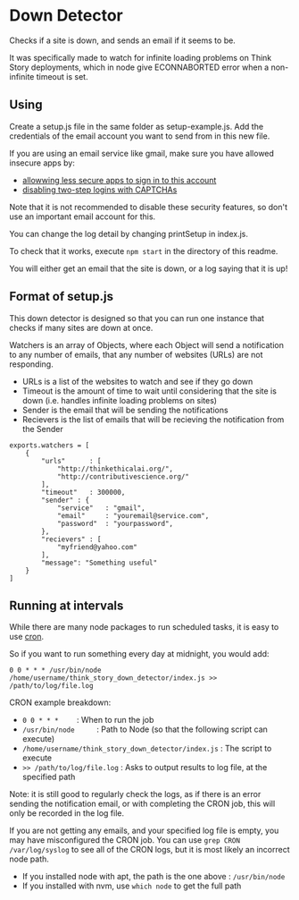# Down Detector
Checks if a site is down, and sends an email if it seems to be.

It was specifically made to watch for infinite loading problems on Think Story deployments, which in node give ECONNABORTED error when a non-infinite timeout is set.

## Using
Create a setup.js file in the same folder as setup-example.js. Add the credentials of the email account you want to send from in this new file. 

If you are using an email service like gmail, make sure you have allowed insecure apps by:
- [allowwing less secure apps to sign in to this account](https://support.google.com/accounts/answer/6010255)
- [disabling  two-step logins with CAPTCHAs](https://www.digitalocean.com/community/questions/unable-to-send-a-email-using-nodemailer-invalid-login-error)

Note that it is not recommended to disable these security features, so don't use an important email account for this. 

You can change the log detail by changing printSetup in index.js. 

To check that it works, execute `npm start` in the directory of this readme.

You will either get an email that the site is down, or a log saying that it is up!

## Format of setup.js
This down detector is designed so that you can run one instance that checks if many sites are down at once. 

Watchers is an array of Objects, where each Object will send a notification to any number of emails, that any number of websites (URLs) are not responding.

- URLs is a list of the websites to watch and see if they go down
- Timeout is the amount of time to wait until considering that the site is down (i.e. handles infinite loading problems on sites)
- Sender is the email that will be sending the notifications
- Recievers is the list of emails that will be recieving the notification from the Sender

```
exports.watchers = [
    {
        "urls"      : [
            "http://thinkethicalai.org/",
            "http://contributivescience.org/"
        ],
        "timeout"   : 300000,
        "sender" : {
            "service"   : "gmail",
            "email"     : "youremail@service.com",
            "password"  : "yourpassword",
        },
        "recievers" : [
            "myfriend@yahoo.com"
        ],
        "message": "Something useful"
    }
]
```

## Running at intervals
While there are many node packages to run scheduled tasks, it is easy to use [cron](https://www.raspberrypi.org/documentation/linux/usage/cron.md).

So if you want to run something every day at midnight, you would add:

`0 0 * * * /usr/bin/node /home/username/think_story_down_detector/index.js >> /path/to/log/file.log`

CRON example breakdown:
- `0 0 * * *    `                                     : When to run the job
- `/usr/bin/node     `                                : Path to Node (so that the following script can execute)
- `/home/username/think_story_down_detector/index.js` : The script to execute
- `>> /path/to/log/file.log`                          : Asks to output results to log file, at the specified path

Note: it is still good to regularly check the logs, as if there is an error sending the notification email, or with completing the CRON job, this will only be recorded in the log file.

If you are not getting any emails, and your specified log file is empty, you may have misconfigured the CRON job. You can use `grep CRON /var/log/syslog` to see all of the CRON logs, but it is most likely an incorrect node path.
- If you installed node with apt, the path is the one above :  `/usr/bin/node`
- If you installed with nvm, use `which node` to get the full path
